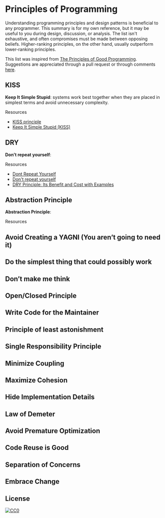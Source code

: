 # Principles of Programming

Understanding programming principles and design patterns is beneficial to any programmer. This summary is for my own reference, but it may be useful to you during design, discussion, or analysis. The list isn't exhaustive, and often compromises must be made between opposing beliefs. Higher-ranking principles, on the other hand, usually outperform lower-ranking principles.

This list was inspired from [The Principles of Good Programming](https://www.artima.com/weblogs/viewpost.jsp?thread=331531).
Suggestions are appreciated through a pull request or through comments [here](https://github.com/thecloudranger/principles-of-programming/issues).

## KISS

**Keep It Simple Stupid**: systems work best together when they are placed in simplest terms and avoid unnecessary complexity.


Resources

- [KISS principle](https://en.wikipedia.org/wiki/KISS_principle)
- [Keep It Simple Stupid (KISS)](http://principles-wiki.net/principles:keep_it_simple_stupid)

## DRY

**Don’t repeat yourself**: 

Resources

- [Dont Repeat Yourself](http://wiki.c2.com/?DontRepeatYourself)
- [Don't repeat yourself](https://en.wikipedia.org/wiki/Don't_repeat_yourself)
- [DRY Principle: Its Benefit and Cost with Examples](https://thevaluable.dev/dry-principle-cost-benefit-example/)

## Abstraction Principle

**Abstraction Principle**: 

Resources

## Avoid Creating a YAGNI (You aren’t going to need it)

## Do the simplest thing that could possibly work

## Don’t make me think

## Open/Closed Principle

## Write Code for the Maintainer

## Principle of least astonishment

## Single Responsibility Principle

## Minimize Coupling

## Maximize Cohesion

## Hide Implementation Details

## Law of Demeter

## Avoid Premature Optimization

## Code Reuse is Good

## Separation of Concerns

## Embrace Change

## License
[![CC0](http://i.creativecommons.org/p/zero/1.0/88x31.png)](http://creativecommons.org/publicdomain/zero/1.0/)
